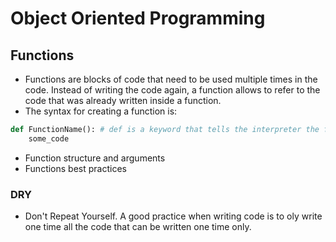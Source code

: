 # Object Oriented Programming

## Functions
- Functions are blocks of code that need to be used multiple times in the code. Instead of writing the code again, a function allows to refer to the code that was already written inside a function.
- The syntax for creating a function is:
```python
def FunctionName(): # def is a keyword that tells the interpreter the function is declared
	some_code
```
- Function structure and arguments
- Functions best practices

### DRY
- Don't Repeat Yourself. A good practice when writing code is to oly write one time all the code that can be written one time only.